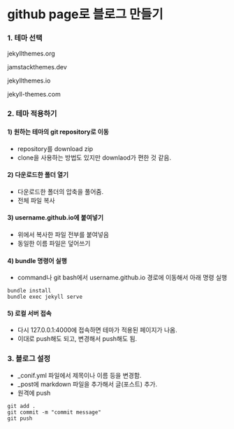 # github page로 블로그 만들기

### 1. 테마 선택

jekyllthemes.org

jamstackthemes.dev

jekyllthemes.io

jekyll-themes.com

### 2. 테마 적용하기


#### 1) 원하는 테마의 git repository로 이동
- repository를 download zip
- clone을 사용하는 방법도 있지만 downlaod가 편한 것 같음.



#### 2) 다운로드한 폴더 열기
- 다운로드한 폴더의 압축을 풀어줌.
- 전체 파일 복사


#### 3) username.github.io에 붙여넣기
- 위에서 복사한 파일 전부를 붙여넣음
- 동일한 이름 파일은 덮어쓰기



#### 4) bundle 명령어 실행
- command나 git bash에서 username.github.io 경로에 이동해서 아래 명령 실행

```
bundle install
bundle exec jekyll serve
```

#### 5) 로컬 서버 접속
- 다시 127.0.0.1:4000에 접속하면 테마가 적용된 페이지가 나옴.
- 이대로 push해도 되고, 변경해서 push해도 됨.


### 3. 블로그 설정
- _conif.yml 파일에서 제목이나 이름 등을 변경함.
- _post에 markdown 파일을 추가해서 글(포스트) 추가.
- 원격에 push

```
git add .
git commit -m "commit message"
git push
```
